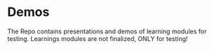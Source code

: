 # Demos
The Repo contains presentations and demos of learning modules for testing.
Learnings modules are not finalized, ONLY for testing!

